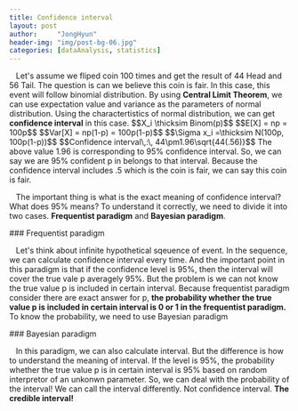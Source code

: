 ```yaml
---
title: Confidence interval
layout: post
author:     "JongHyun"
header-img: "img/post-bg-06.jpg"
categories: [dataAnalysis, statistics]
---
```

<p>
	&nbsp;&nbsp;&nbsp;Let's assume we fliped coin 100 times and get the result of 44 Head and 56 Tail. The question is can we believe this coin is fair.
	In this case, this event will follow binomial distribution. By using <b>Central Limit Theorem</b>, we can use expectation value and variance as the parameters of normal distribution. Using the charactertistics of normal distribution, we can get <b>confidence interval</b> in this case.
	$$X_i \thicksim Binom(p)$$
	$$E[X] = np = 100p$$
	$$Var[X] = np(1-p) = 100p(1-p)$$
	$$\Sigma x_i =\thicksim N(100p, 100p(1-p))$$
	$$Confidence interval\,:\, 44\pm1.96\sqrt{44(.56)}$$
	The above value 1.96 is corresponding to 95% confidence interval. So, we can say we are 95% confident p in belongs to that interval.
	Because the confidence interval includes .5 which is the coin is fair, we can say this coin is fair.
</p>
<p>
	&nbsp;&nbsp;&nbsp;The important thing is what is the exact meaning of confidence interval? What does 95% means?
	To understand it correctly, we need to divide it into two cases. <b>Frequentist paradigm</b> and <b>Bayesian paradigm</b>.
</p>
### Frequentist paradigm
<p>
	&nbsp;&nbsp;&nbsp;Let's think about infinite hypothetical sqeuence of event. In the sequence, we can calculate confidence interval every time.
	And the important point in this paradigm is that if the confidence level is 95%, then the interval will cover the true vale p averagely 95%.
	But the problem is we can not know the true value p is included in certain interval. Because frequentist paradigm consider there are exact answer for p,
	<b>the probability whether the true value p is included in certain interval is 0 or 1 in the frequentist paradigm.</b> To know the probability, we need to use
	Bayesian paradigm
</p>
### Bayesian paradigm
<p>
	&nbsp;&nbsp;&nbsp;In this paradigm, we can also calculate interval. But the difference is how to understand the meaning of interval. If the level is
	95%, the probability whether the true value p is in certain interval is 95% based on random interpretor of an unkonwn parameter. So, we can deal with the
	probability of the interval! We can call the interval differently. Not confidence interval. <b>The credible interval!</b>
</p>